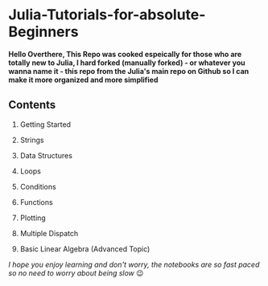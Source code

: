 # Julia-Tutorials-for-absolute-Beginners

**Hello Overthere, This Repo was cooked espeically for those who are totally new to Julia, I hard forked (manually forked) - or whatever you wanna name it - this repo from the Julia's main repo on Github so I can make it more organized and more simplified**

## Contents

1. Getting Started

2. Strings

3. Data Structures

4. Loops

5. Conditions

6. Functions

7. Plotting

8. Multiple Dispatch

9. Basic Linear Algebra (Advanced Topic)

_I hope you enjoy learning and don't worry, the notebooks are so fast paced so no need to worry about being slow_ 😉
